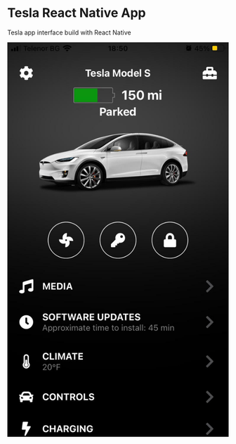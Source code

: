 # Tesla React Native App
Tesla app interface build with React Native

![Image of Yaktocat](https://github.com/dbegogow/tesla-app/blob/main/assets/interface.jpg)